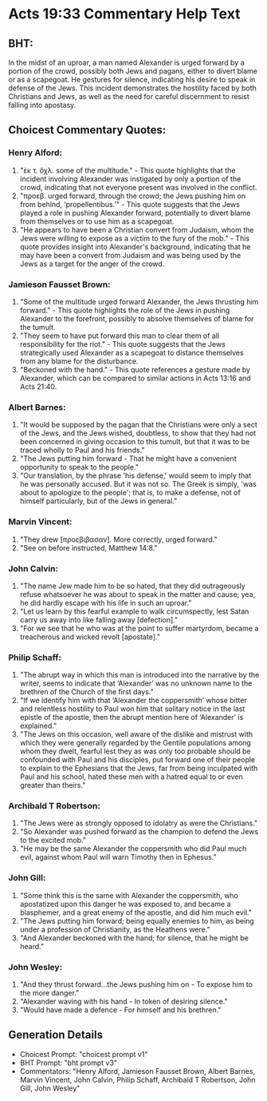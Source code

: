 # Acts 19:33 Commentary Help Text

## BHT:
In the midst of an uproar, a man named Alexander is urged forward by a portion of the crowd, possibly both Jews and pagans, either to divert blame or as a scapegoat. He gestures for silence, indicating his desire to speak in defense of the Jews. This incident demonstrates the hostility faced by both Christians and Jews, as well as the need for careful discernment to resist falling into apostasy.

## Choicest Commentary Quotes:
### Henry Alford:
1. "ἐκ τ. ὄχλ. some of the multitude." - This quote highlights that the incident involving Alexander was instigated by only a portion of the crowd, indicating that not everyone present was involved in the conflict.
2. "προεβ. urged forward, through the crowd; the Jews pushing him on from behind, ‘propellentibus.’" - This quote suggests that the Jews played a role in pushing Alexander forward, potentially to divert blame from themselves or to use him as a scapegoat.
3. "He appears to have been a Christian convert from Judaism, whom the Jews were willing to expose as a victim to the fury of the mob." - This quote provides insight into Alexander's background, indicating that he may have been a convert from Judaism and was being used by the Jews as a target for the anger of the crowd.

### Jamieson Fausset Brown:
1. "Some of the multitude urged forward Alexander, the Jews thrusting him forward." - This quote highlights the role of the Jews in pushing Alexander to the forefront, possibly to absolve themselves of blame for the tumult.
2. "They seem to have put forward this man to clear them of all responsibility for the riot." - This quote suggests that the Jews strategically used Alexander as a scapegoat to distance themselves from any blame for the disturbance.
3. "Beckoned with the hand." - This quote references a gesture made by Alexander, which can be compared to similar actions in Acts 13:16 and Acts 21:40.

### Albert Barnes:
1. "It would be supposed by the pagan that the Christians were only a sect of the Jews, and the Jews wished, doubtless, to show that they had not been concerned in giving occasion to this tumult, but that it was to be traced wholly to Paul and his friends."
2. "The Jews putting him forward - That he might have a convenient opportunity to speak to the people."
3. "Our translation, by the phrase 'his defense,' would seem to imply that he was personally accused. But it was not so. The Greek is simply, 'was about to apologize to the people'; that is, to make a defense, not of himself particularly, but of the Jews in general."

### Marvin Vincent:
1. "They drew [προεβιβασαν]. More correctly, urged forward." 
2. "See on before instructed, Matthew 14:8."

### John Calvin:
1. "The name Jew made him to be so hated, that they did outrageously refuse whatsoever he was about to speak in the matter and cause; yea, he did hardly escape with his life in such an uproar." 
2. "Let us learn by this fearful example to walk circumspectly, lest Satan carry us away into like falling away [defection]." 
3. "For we see that he who was at the point to suffer martyrdom, became a treacherous and wicked revolt [apostate]."

### Philip Schaff:
1. "The abrupt way in which this man is introduced into the narrative by the writer, seems to indicate that ‘Alexander’ was no unknown name to the brethren of the Church of the first days."
2. "If we identify him with that ‘Alexander the coppersmith’ whose bitter and relentless hostility to Paul won him that solitary notice in the last epistle of the apostle, then the abrupt mention here of ‘Alexander’ is explained."
3. "The Jews on this occasion, well aware of the dislike and mistrust with which they were generally regarded by the Gentile populations among whom they dwelt, fearful lest they as was only too probable should be confounded with Paul and his disciples, put forward one of their people to explain to the Ephesians that the Jews, far from being inculpated with Paul and his school, hated these men with a hatred equal to or even greater than theirs."

### Archibald T Robertson:
1. "The Jews were as strongly opposed to idolatry as were the Christians." 
2. "So Alexander was pushed forward as the champion to defend the Jews to the excited mob."
3. "He may be the same Alexander the coppersmith who did Paul much evil, against whom Paul will warn Timothy then in Ephesus."

### John Gill:
1. "Some think this is the same with Alexander the coppersmith, who apostatized upon this danger he was exposed to, and became a blasphemer, and a great enemy of the apostle, and did him much evil." 
2. "The Jews putting him forward; being equally enemies to him, as being under a profession of Christianity, as the Heathens were."
3. "And Alexander beckoned with the hand; for silence, that he might be heard."

### John Wesley:
1. "And they thrust forward...the Jews pushing him on - To expose him to the more danger." 
2. "Alexander waving with his hand - In token of desiring silence." 
3. "Would have made a defence - For himself and his brethren."


## Generation Details
- Choicest Prompt: "choicest prompt v1"
- BHT Prompt: "bht prompt v3"
- Commentators: "Henry Alford, Jamieson Fausset Brown, Albert Barnes, Marvin Vincent, John Calvin, Philip Schaff, Archibald T Robertson, John Gill, John Wesley"
